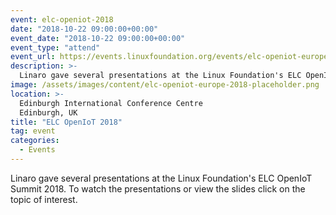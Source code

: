 ```yaml
---
event: elc-openiot-2018
date: "2018-10-22 09:00:00+00:00"
event_date: "2018-10-22 09:00:00+00:00"
event_type: "attend"
event_url: https://events.linuxfoundation.org/events/elc-openiot-europe-2018/attend/about/
description: >-
  Linaro gave several presentations at the Linux Foundation's ELC OpenIoT Summit 2018. To watch the presentations or view the slides click on the topic of interest.
image: /assets/images/content/elc-openiot-europe-2018-placeholder.png
location: >-
  Edinburgh International Conference Centre
  Edinburgh, UK
title: "ELC OpenIoT 2018"
tag: event
categories:
  - Events
---
```

Linaro gave several presentations at the Linux Foundation's ELC OpenIoT Summit 2018. To watch the presentations or view the slides click on the topic of interest.
